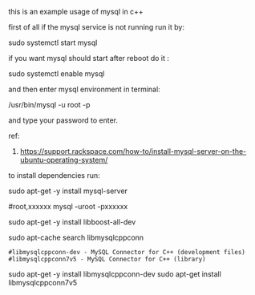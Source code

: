 this is an example usage of mysql in c++



first of all if the mysql service is not running run it by:

sudo systemctl start mysql

if you want mysql should start after reboot do it :

sudo systemctl enable mysql

and then enter mysql environment in terminal:

/usr/bin/mysql -u root -p

and type your password to enter.

ref:
1. https://support.rackspace.com/how-to/install-mysql-server-on-the-ubuntu-operating-system/


to install dependencies run:

sudo apt-get -y install mysql-server

#root,xxxxxx
mysql -uroot -pxxxxxx

sudo apt-get -y install libboost-all-dev

sudo apt-cache search libmysqlcppconn

    #libmysqlcppconn-dev - MySQL Connector for C++ (development files)
    #libmysqlcppconn7v5 - MySQL Connector for C++ (library)

sudo apt-get -y install libmysqlcppconn-dev
sudo apt-get install libmysqlcppconn7v5
